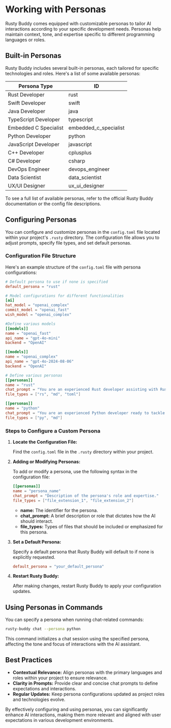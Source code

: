 # Working with Personas

Rusty Buddy comes equipped with customizable personas to tailor AI interactions according to your specific development needs. Personas help maintain context, tone, and expertise specific to different programming languages or roles.

## Built-in Personas

Rusty Buddy includes several built-in personas, each tailored for specific technologies and roles. Here's a list of some available personas:

| Persona Type                        | ID                            |
|-------------------------------------|-------------------------------|
| Rust Developer                      | rust                          |
| Swift Developer                     | swift                         |
| Java Developer                      | java                          |
| TypeScript Developer                | typescript                    |
| Embedded C Specialist               | embedded_c_specialist         |
| Python Developer                    | python                        |
| JavaScript Developer                | javascript                    |
| C++ Developer                       | cplusplus                     |
| C# Developer                        | csharp                        |
| DevOps Engineer                     | devops_engineer               |
| Data Scientist                      | data_scientist                |
| UX/UI Designer                      | ux_ui_designer                |

To see a full list of available personas, refer to the official Rusty Buddy documentation or the config file descriptions.

## Configuring Personas

You can configure and customize personas in the `config.toml` file located within your project's `.rusty` directory. The configuration file allows you to adjust prompts, specify file types, and set default personas.

### Configuration File Structure

Here's an example structure of the `config.toml` file with persona configurations:

```toml
# Default persona to use if none is specified
default_persona = "rust"

# Model configurations for different functionalities
[ai]
hat_model = "openai_complex"
commit_model = "openai_fast"
wish_model = "openai_complex"

#Define various models
[[models]]
name = "openai_fast"
api_name = "gpt-4o-mini"
backend = "OpenAI"

[[models]]
name = "openai_complex"
api_name = "gpt-4o-2024-08-06"
backend = "OpenAI"

# Define various personas
[[personas]]
name = "rust"
chat_prompt = "You are an experienced Rust developer assisting with Rust programming queries."
file_types = ["rs", "md", "toml"]

[[personas]]
name = "python"
chat_prompt = "You are an experienced Python developer ready to tackle Python-related problems."
file_types = ["py", "md"]
```

### Steps to Configure a Custom Persona

1. **Locate the Configuration File:**

   Find the `config.toml` file in the `.rusty` directory within your project.

2. **Adding or Modifying Personas:**

   To add or modify a persona, use the following syntax in the configuration file:

   ```toml
   [[personas]]
   name = "persona_name"
   chat_prompt = "Description of the persona's role and expertise."
   file_types = ["file_extension_1", "file_extension_2"]
   ```

   - **name:** The identifier for the persona.
   - **chat_prompt:** A brief description or role that dictates how the AI should interact.
   - **file_types:** Types of files that should be included or emphasized for this persona.

3. **Set a Default Persona:**

   Specify a default persona that Rusty Buddy will default to if none is explicitly requested.

   ```toml
   default_persona = "your_default_persona"
   ```

4. **Restart Rusty Buddy:**

   After making changes, restart Rusty Buddy to apply your configuration updates.

## Using Personas in Commands

You can specify a persona when running chat-related commands:

```bash
rusty-buddy chat --persona python
```

This command initializes a chat session using the specified persona, affecting the tone and focus of interactions with the AI assistant.

## Best Practices

- **Contextual Relevance:** Align personas with the primary languages and roles within your project to ensure relevance.
- **Clarity in Prompts:** Provide clear and concise chat prompts to define expectations and interactions.
- **Regular Updates:** Keep persona configurations updated as project roles and technologies evolve.

By effectively configuring and using personas, you can significantly enhance AI interactions, making them more relevant and aligned with user expectations in various development environments.